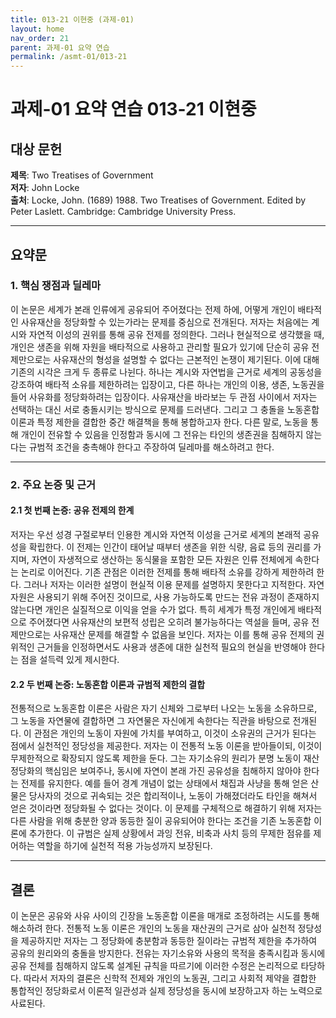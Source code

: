 ```yaml
---
title: 013-21 이현중 (과제-01)
layout: home
nav_order: 21
parent: 과제-01 요약 연습
permalink: /asmt-01/013-21
---
```


# 과제-01 요약 연습 013-21 이현중

## 대상 문헌  
**제목**: Two Treatises of Government  
**저자**: John Locke  
**출처**: Locke, John. (1689) 1988. Two Treatises of Government. Edited by Peter Laslett. Cambridge: Cambridge University Press.  

---

## 요약문  

### 1. 핵심 쟁점과 딜레마  
이 논문은 세계가 본래 인류에게 공유되어 주어졌다는 전제 하에, 어떻게 개인이 배타적인 사유재산을 정당화할 수 있는가라는 문제를 중심으로 전개된다. 저자는 처음에는 계시와 자연적 이성의 권위를 통해 공유 전제를 정의한다. 그러나 현실적으로 생각했을 때, 개인은 생존을 위해 자원을 배타적으로 사용하고 관리할 필요가 있기에 단순히 공유 전제만으로는 사유재산의 형성을 설명할 수 없다는 근본적인 논쟁이 제기된다. 이에 대해 기존의 시각은 크게 두 종류로 나뉜다. 하나는 계시와 자연법을 근거로 세계의 공동성을 강조하여 배타적 소유를 제한하려는 입장이고, 다른 하나는 개인의 이용, 생존, 노동권을 들어 사유화를 정당화하려는 입장이다. 사유재산을 바라보는 두 관점 사이에서 저자는 선택하는 대신 서로 충돌시키는 방식으로 문제를 드러낸다. 그리고 그 충돌을 노동혼합 이론과 특정 제한을 결합한 중간 해결책을 통해 봉합하고자 한다. 다른 말로, 노동을 통해 개인이 전유할 수 있음을 인정함과 동시에 그 전유는 타인의 생존권을 침해하지 않는다는 규범적 조건을 충촉해야 한다고 주장하여 딜레마를 해소하려고 한다.  

---

### 2. 주요 논증 및 근거  

#### 2.1 첫 번째 논증: 공유 전제의 한계  
저자는 우선 성경 구절로부터 인용한 계시와 자연적 이성을 근거로 세계의 본래적 공유성을 확립한다. 이 전제는 인간이 태어날 때부터 생존을 위한 식량, 음료 등의 권리를 가지며, 자연이 자생적으로 생산하는 동식물을 포함한 모든 자원은 인류 전체에게 속한다는 논리로 이어진다. 기존 관점은 이러한 전제를 통해 배타적 소유를 강하게 제한하려 한다. 그러나 저자는 이러한 설명이 현실적 이용 문제를 설명하지 못한다고 지적한다. 자연 자원은 사용되기 위해 주어진 것이므로, 사용 가능하도록 만드는 전유 과정이 존재하지 않는다면 개인은 실질적으로 이익을 얻을 수가 없다. 특히 세계가 특정 개인에게 배타적으로 주어졌다면 사유재산의 보편적 성립은 오히려 불가능하다는 역설을 들며, 공유 전제만으로는 사유재산 문제를 해결할 수 없음을 보인다. 저자는 이를 통해 공유 전제의 권위적인 근거들을 인정하면서도 사용과 생존에 대한 실천적 필요의 현실을 반영해야 한다는 점을 설득력 있게 제시한다.  

#### 2.2 두 번째 논증: 노동혼합 이론과 규범적 제한의 결합  
전통적으로 노동혼합 이론은 사람은 자기 신체와 그로부터 나오는 노동을 소유하므로, 그 노동을 자연물에 결합하면 그 자연물은 자신에게 속한다는 직관을 바탕으로 전개된다. 이 관점은 개인의 노동이 자원에 가치를 부여하고, 이것이 소유권의 근거가 된다는 점에서 실천적인 정당성을 제공한다. 저자는 이 전통적 노동 이론을 받아들이되, 이것이 무제한적으로 확장되지 않도록 제한을 둔다. 그는 자기소유의 원리가 분명 노동이 재산 정당화의 핵심임은 보여주나, 동시에 자연이 본래 가진 공유성을 침해하지 않아야 한다는 전제를 유지한다. 예를 들어 경계 개념이 없는 상태에서 채집과 사냥을 통해 얻은 산물은 당사자의 것으로 귀속되는 것은 합리적이나, 노동이 가해졌더라도 타인을 해쳐서 얻은 것이라면 정당화될 수 없다는 것이다. 이 문제를 구체적으로 해결하기 위해 저자는 다른 사람을 위해 충분한 양과 동등한 질이 공유되어야 한다는 조건을 기존 노동혼합 이론에 추가한다. 이 규범은 실제 상황에서 과잉 전유, 비축과 사치 등의 무제한 점유를 제어하는 역할을 하기에 실천적 적용 가능성까지 보장된다.  

---

## 결론  
이 논문은 공유와 사유 사이의 긴장을 노동혼합 이론을 매개로 조정하려는 시도를 통해 해소하려 한다. 전통적 노동 이론은 개인의 노동을 재산권의 근거로 삼아 실천적 정당성을 제공하지만 저자는 그 정당화에 충분함과 동등한 질이라는 규범적 제한을 추가하여 공유의 원리와의 충돌을 방지한다. 전유는 자기소유와 사용의 목적을 충족시킴과 동시에 공유 전체를 침해하지 않도록 설계된 규칙을 따르기에 이러한 수정은 논리적으로 타당하다. 따라서 저자의 결론은 신학적 전제와 개인의 노동권, 그리고 사회적 제약을 결합한 통합적인 정당화로서 이론적 일관성과 실제 정당성을 동시에 보장하고자 하는 노력으로 사료된다.

